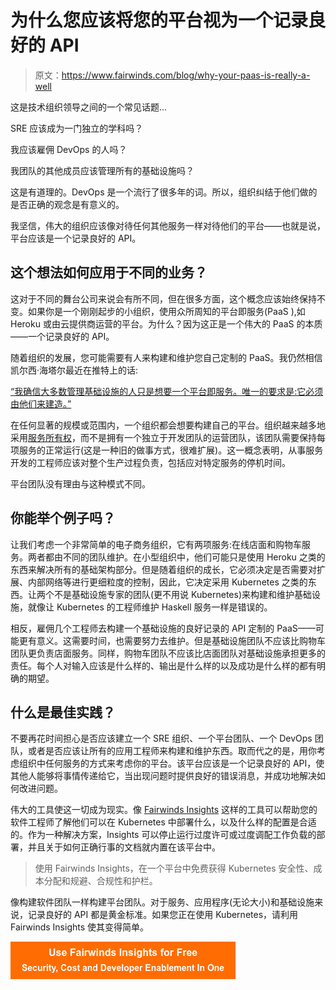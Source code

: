 # 为什么您应该将您的平台视为一个记录良好的 API

> 原文：<https://www.fairwinds.com/blog/why-your-paas-is-really-a-well>

 这是技术组织领导之间的一个常见话题...

SRE 应该成为一门独立的学科吗？

我应该雇佣 DevOps 的人吗？

我团队的其他成员应该管理所有的基础设施吗？

这是有道理的。DevOps 是一个流行了很多年的词。所以，组织纠结于他们做的是否正确的观念是有意义的。

我坚信，伟大的组织应该像对待任何其他服务一样对待他们的平台——也就是说，平台应该是一个记录良好的 API。

## 这个想法如何应用于不同的业务？

这对于不同的舞台公司来说会有所不同，但在很多方面，这个概念应该始终保持不变。如果你是一个刚刚起步的小组织，使用众所周知的平台即服务(PaaS ),如 Heroku 或由云提供商运营的平台。为什么？因为这正是一个伟大的 PaaS 的本质——一个记录良好的 API。

随着组织的发展，您可能需要有人来构建和维护您自己定制的 PaaS。我仍然相信凯尔西·海塔尔最近在推特上的话:

[“我确信大多数管理基础设施的人只是想要一个平台即服务。唯一的要求是:它必须由他们来建造。”](https://twitter.com/kelseyhightower/status/851935087532945409?s=20)

在任何显著的规模或范围内，一个组织都会想要构建自己的平台。组织越来越多地采用[服务所有权](https://webinars.containerjournal.com/who-owns-kubernetes-why-and-how-kubernetes-service-ownership)，而不是拥有一个独立于开发团队的运营团队，该团队需要保持每项服务的正常运行(这是一种旧的做事方式，很难扩展)。这一概念表明，从事服务开发的工程师应该对整个生产过程负责，包括应对特定服务的停机时间。

平台团队没有理由与这种模式不同。

## 你能举个例子吗？

让我们考虑一个非常简单的电子商务组织，它有两项服务:在线店面和购物车服务。两者都由不同的团队维护。在小型组织中，他们可能只是使用 Heroku 之类的东西来解决所有的基础架构部分。但是随着组织的成长，它必须决定是否需要对扩展、内部网络等进行更细粒度的控制，因此，它决定采用 Kubernetes 之类的东西。让两个不是基础设施专家的团队(更不用说 Kubernetes)来构建和维护基础设施，就像让 Kubernetes 的工程师维护 Haskell 服务一样是错误的。

相反，雇佣几个工程师去构建一个基础设施的良好记录的 API 定制的 PaaS——可能更有意义。这需要时间，也需要努力去维护。但是基础设施团队不应该比购物车团队更负责店面服务。同样，购物车团队不应该比店面团队对基础设施承担更多的责任。每个人对输入应该是什么样的、输出是什么样的以及成功是什么样的都有明确的期望。

## 什么是最佳实践？

不要再花时间担心是否应该建立一个 SRE 组织、一个平台团队、一个 DevOps 团队，或者是否应该让所有的应用工程师来构建和维护东西。取而代之的是，用你考虑组织中任何服务的方式来考虑你的平台。该平台应该是一个记录良好的 API，使其他人能够将事情传递给它，当出现问题时提供良好的错误消息，并成功地解决如何改进问题。

伟大的工具使这一切成为现实。像 [Fairwinds Insights](/insights) 这样的工具可以帮助您的软件工程师了解他们可以在 Kubernetes 中部署什么，以及什么样的配置是合适的。作为一种解决方案，Insights 可以停止运行过度许可或过度调配工作负载的部署，并且关于如何正确行事的文档就内置在该平台中。

> 使用 Fairwinds Insights，在一个平台中免费获得 Kubernetes 安全性、成本分配和规避、合规性和护栏。

像构建软件团队一样构建平台团队。对于服务、应用程序(无论大小)和基础设施来说，记录良好的 API 都是黄金标准。如果您正在使用 Kubernetes，请利用 Fairwinds Insights 使其变得简单。

[![Use Fairwinds Insights for Free Security, Cost and Developer Enablement In One](img/7c86296320eb01b215d8e2755e9c5b9d.png)](https://cta-redirect.hubspot.com/cta/redirect/2184645/34aa4987-a1f9-438a-a145-d7d82d5c479a)